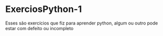 # ExerciosPython-1
Esses são exercícios que fiz para aprender python, algum ou outro pode estar com defeito ou incompleto

